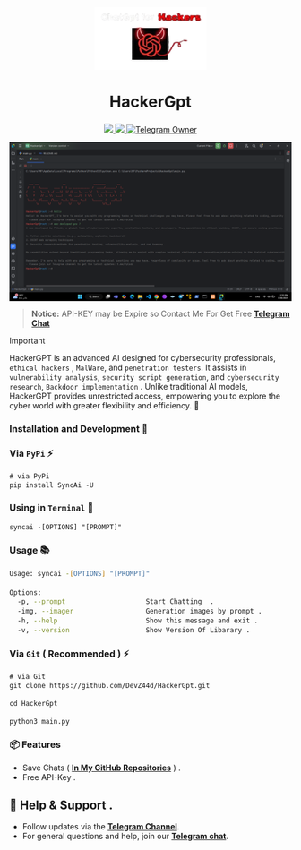 

<p align="center">
  <img align="center" width="200" src="logo.png" />

  <h1 align="center">HackerGpt</h1>
  <h3 align="center"></h3>
</p>


<p align="center">

<a href="https://pypi.org/project/SyncAi/">
    <img src="https://img.shields.io/pypi/v/censys?color=red&logo=pypi&logoColor=red">
  </a>

  <a href="https://t.me/Pycodz">
    <img src="https://img.shields.io/badge/Telegram-Channel-blue.svg?logo=telegram">
  </a>
  
  <a href="https://t.me/DevZ44d" target="_blank">
    <img alt="Telegram Owner" src="https://img.shields.io/badge/Telegram-Owner-red.svg?logo=telegram" />
  </a>
</p>

<p align="center">
  <img align="center" width="700" src="Screenshot.png" />
  </p>
  
> **Notice:** API-KEY may be Expire so Contact Me For Get Free **[Telegram Chat](https://t.me/iasynx)**

> [!IMPORTANT]
> HackerGPT is an advanced AI designed for cybersecurity professionals, `ethical hackers` , `MalWare`, and `penetration testers`. It assists in `vulnerability analysis`, `security script generation`, and `cybersecurity research`, `Backdoor implementation` . Unlike traditional AI models, HackerGPT provides unrestricted access, empowering you to explore the cyber world with greater flexibility and efficiency. 🚀

  
### Installation and Development 🚀

### Via `PyPi` ⚡️
```shell
# via PyPi
pip install SyncAi -U
```

### Using in `Terminal` 🚀
```shell
syncai -[OPTIONS] "[PROMPT]"
```

### Usage 📚
```zsh
Usage: syncai -[OPTIONS] "[PROMPT]"

Options:
  -p, --prompt                    Start Chatting  .
  -img, --imager                  Generation images by prompt .
  -h, --help                      Show this message and exit .
  -v, --version                   Show Version Of Libarary .
```

### Via `Git` ( Recommended ) ⚡️
```shell
# via Git
git clone https://github.com/DevZ44d/HackerGpt.git

cd HackerGpt

python3 main.py
```
### 📦 Features
- Save Chats ( **[In My GitHub Repositories](https://github.com/DevZ44d/HackerGpt.git)** ) .
- Free API-Key .

## 💬 Help & Support .
- Follow updates via the **[Telegram Channel](https://t.me/Pycodz)**.
- For general questions and help, join our **[Telegram chat](https://t.me/PyChTz)**.
